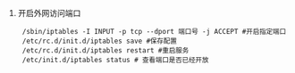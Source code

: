 1. 开启外网访问端口

		/sbin/iptables -I INPUT -p tcp --dport 端口号 -j ACCEPT #开启指定端口 
		/etc/rc.d/init.d/iptables save #保存配置 
		/etc/rc.d/init.d/iptables restart #重启服务 
		/etc/init.d/iptables status # 查看端口是否已经开放 












